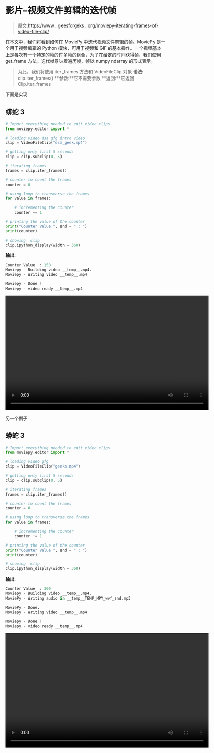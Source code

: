 # 影片–视频文件剪辑的迭代帧

> 原文:[https://www . geesforgeks . org/moviepy-iterating-frames-of-video-file-clip/](https://www.geeksforgeeks.org/moviepy-iterating-frames-of-video-file-clip/)

在本文中，我们将看到如何在 MoviePy 中迭代视频文件剪辑的帧。MoviePy 是一个用于视频编辑的 Python 模块，可用于视频和 GIF 的基本操作。一个视频基本上是每次有一个特定的帧的许多帧的组合，为了在给定的时间获得帧，我们使用 get_frame 方法。迭代帧意味着遍历帧，帧以 numpy ndarray 的形式表示。

> 为此，我们将使用 iter_frames 方法和 VideoFileClip 对象
> **语法:** clip.iter_frames()
> **参数:**它不需要参数
> **返回:**它返回 Clip.iter_frames

下面是实现

## 蟒蛇 3

```py
# Import everything needed to edit video clips
from moviepy.editor import *

# loading video dsa gfg intro video
clip = VideoFileClip("dsa_geek.mp4")

# getting only first 5 seconds
clip = clip.subclip(0, 5)

# iterating frames
frames = clip.iter_frames()

# counter to count the frames
counter = 0

# using loop to transverse the frames
for value in frames:

    # incrementing the counter
    counter += 1

# printing the value of the counter
print("Counter Value ", end = " : ")
print(counter)

# showing  clip
clip.ipython_display(width = 360)
```

**输出:**

```py
Counter Value  : 150
Moviepy - Building video __temp__.mp4.
Moviepy - Writing video __temp__.mp4

Moviepy - Done !
Moviepy - video ready __temp__.mp4
```

<video class="wp-video-shortcode" id="video-475311-1" width="640" height="360" preload="metadata" controls=""><source type="video/mp4" src="https://media.geeksforgeeks.org/wp-content/uploads/20200825235530/1st2.mp4?_=1">[https://media.geeksforgeeks.org/wp-content/uploads/20200825235530/1st2.mp4](https://media.geeksforgeeks.org/wp-content/uploads/20200825235530/1st2.mp4)</video>

另一个例子

## 蟒蛇 3

```py
# Import everything needed to edit video clips
from moviepy.editor import *

# loading video gfg
clip = VideoFileClip("geeks.mp4")

# getting only first 5 seconds
clip = clip.subclip(0, 5)

# iterating frames
frames = clip.iter_frames()

# counter to count the frames
counter = 0

# using loop to transverse the frames
for value in frames:

    # incrementing the counter
    counter += 1

# printing the value of the counter
print("Counter Value ", end = " : ")
print(counter)

# showing  clip
clip.ipython_display(width = 360)
```

**输出:**

```py
Counter Value  : 300
Moviepy - Building video __temp__.mp4.
MoviePy - Writing audio in __temp__TEMP_MPY_wvf_snd.mp3

MoviePy - Done.
Moviepy - Writing video __temp__.mp4

Moviepy - Done !
Moviepy - video ready __temp__.mp4
```

<video class="wp-video-shortcode" id="video-475311-2" width="640" height="360" preload="metadata" controls=""><source type="video/mp4" src="https://media.geeksforgeeks.org/wp-content/uploads/20200825235546/2nd2.mp4?_=2">[https://media.geeksforgeeks.org/wp-content/uploads/20200825235546/2nd2.mp4](https://media.geeksforgeeks.org/wp-content/uploads/20200825235546/2nd2.mp4)</video>